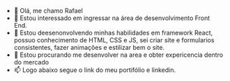 - 👋 Olá, me chamo Rafael
- 👀 Estou interessado em ingressar na área de desenvolvimento Front End. 
- 🌱 Estou deesenonvolvendo minhas habilidades em framework React, possuo conhecimento de HTML, CSS e JS, sei criar site e formularios consistentes, fazer animaçôes e estilizar bem o site.
- 💞️ Estou procurando me desenvolver na area e obter expericencia dentro do mercado 
- 📫 Logo abaixo segue o link do meu portifólio e linkedin.

<!---
Rafael120908/Rafael120908 is a ✨ special ✨ repository because its `README.md` (this file) appears on your GitHub profile.
You can click the Preview link to take a look at your changes.
--->
